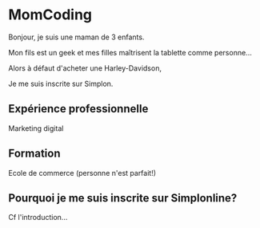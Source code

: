 # MomCoding

Bonjour, je suis une maman de 3 enfants.

Mon fils est un geek et mes filles maîtrisent la tablette comme personne...

Alors à défaut d'acheter une Harley-Davidson,

Je me suis inscrite sur Simplon.

## Expérience professionnelle

Marketing digital

## Formation

Ecole de commerce (personne n'est parfait!)

## Pourquoi je me suis inscrite sur Simplonline?

Cf l'introduction...



